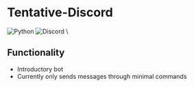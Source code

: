 # Tentative-Discord
![Python](https://img.shields.io/badge/python-3670A0?style=for-the-badge&logo=python&logoColor=ffdd54) ![Discord](https://img.shields.io/badge/%3CBot%3E-%237289DA.svg?style=for-the-badge&logo=discord&logoColor=white) \


## Functionality 
- Introductory bot
- Currently only sends messages through minimal commands
